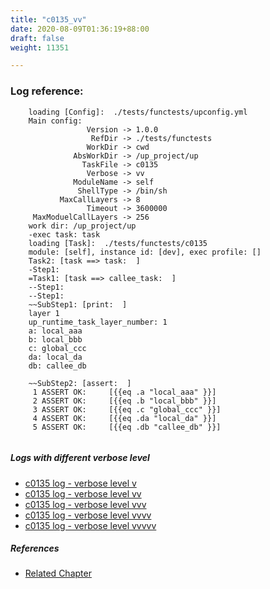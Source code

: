 ```yaml
---
title: "c0135_vv"
date: 2020-08-09T01:36:19+88:00
draft: false
weight: 11351

---
```


### Log reference: <no value>

```
    loading [Config]:  ./tests/functests/upconfig.yml
    Main config:
                 Version -> 1.0.0
                  RefDir -> ./tests/functests
                 WorkDir -> cwd
              AbsWorkDir -> /up_project/up
                TaskFile -> c0135
                 Verbose -> vv
              ModuleName -> self
               ShellType -> /bin/sh
           MaxCallLayers -> 8
                 Timeout -> 3600000
     MaxModuelCallLayers -> 256
    work dir: /up_project/up
    -exec task: task
    loading [Task]:  ./tests/functests/c0135
    module: [self], instance id: [dev], exec profile: []
    Task2: [task ==> task:  ]
    -Step1:
    =Task1: [task ==> callee_task:  ]
    --Step1:
    --Step1:
    ~~SubStep1: [print:  ]
    layer 1
    up_runtime_task_layer_number: 1
    a: local_aaa
    b: local_bbb
    c: global_ccc
    da: local_da
    db: callee_db
    
    ~~SubStep2: [assert:  ]
     1 ASSERT OK:     [{{eq .a "local_aaa" }}]
     2 ASSERT OK:     [{{eq .b "local_bbb" }}]
     3 ASSERT OK:     [{{eq .c "global_ccc" }}]
     4 ASSERT OK:     [{{eq .da "local_da" }}]
     5 ASSERT OK:     [{{eq .db "callee_db" }}]
    
```

##### Logs with different verbose level
* [c0135 log - verbose level v](../../logs/c0135_v)
* [c0135 log - verbose level vv](../../logs/c0135_vv)
* [c0135 log - verbose level vvv](../../logs/c0135_vvv)
* [c0135 log - verbose level vvvv](../../logs/c0135_vvvv)
* [c0135 log - verbose level vvvvv](../../logs/c0135_vvvvv)

##### References
* [Related Chapter](../../block-func/c0135)
